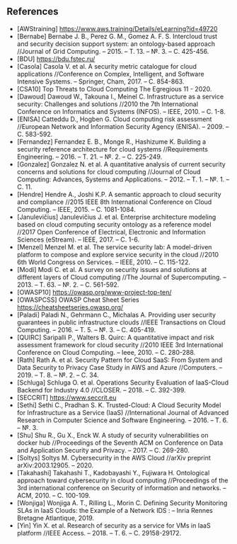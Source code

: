 
## References

* [AWStraining] https://www.aws.training/Details/eLearning?id=49720
* [Bernabe] Bernabe J. B., Perez G. M., Gomez A. F. S. Intercloud trust and security decision support system: an ontology-based approach //Journal of Grid Computing. – 2015. – Т. 13. – №. 3. – С. 425-456.
* [BDU] https://bdu.fstec.ru/
* [Casola] Casola V. et al. A security metric catalogue for cloud applications //Conference on Complex, Intelligent, and Software Intensive Systems. – Springer, Cham, 2017. – С. 854-863.
* [CSA10] Top Threats to Cloud Computing The Egregious 11 - 2020.
* [Dawoud] Dawoud W., Takouna I., Meinel C. Infrastructure as a service security: Challenges and solutions //2010 the 7th International Conference on Informatics and Systems (INFOS). – IEEE, 2010. – С. 1-8.
* [ENISA] Catteddu D., Hogben G. Cloud computing risk assessment //European Network and Information Security Agency (ENISA). – 2009. – С. 583-592.
* [Fernandez] Fernandez E. B., Monge R., Hashizume K. Building a security reference architecture for cloud systems //Requirements Engineering. – 2016. – Т. 21. – №. 2. – С. 225-249.
* [Gonzalez] Gonzalez N. et al. A quantitative analysis of current security concerns and solutions for cloud computing //Journal of Cloud Computing: Advances, Systems and Applications. – 2012. – Т. 1. – №. 1. – С. 11.
* [Hendre] Hendre A., Joshi K.P. A semantic approach to cloud security and compliance //2015 IEEE 8th International Conference on Cloud Computing. – IEEE, 2015. – С. 1081-1084.
* [Janulevičius] Janulevičius J. et al. Enterprise architecture modeling based on cloud computing security ontology as a reference model //2017 Open Conference of Electrical, Electronic and Information Sciences (eStream). – IEEE, 2017. – С. 1-6.
* [Menzel] Menzel M. et al. The service security lab: A model-driven platform to compose and explore service security in the cloud //2010 6th World Congress on Services. – IEEE, 2010. – С. 115-122.
* [Modi] Modi C. et al. A survey on security issues and solutions at different layers of Cloud computing //The Journal of Supercomputing. – 2013. – Т. 63. – №. 2. – С. 561-592.
* [OWASP10] https://owasp.org/www-project-top-ten/
* [OWASPCSS] OWASP Cheat Sheet Series https://cheatsheetseries.owasp.org/
* [Paladi] Paladi N., Gehrmann C., Michalas A. Providing user security guarantees in public infrastructure clouds //IEEE Transactions on Cloud Computing. – 2016. – Т. 5. – №. 3. – С. 405-419.
* [QUIRC] Saripalli P., Walters B. Quirc: A quantitative impact and risk assessment framework for cloud security //2010 IEEE 3rd International Conference on Cloud Computing. – Ieee, 2010. – С. 280-288.
* [Rath] Rath A. et al. Security Pattern for Cloud SaaS: From System and Data Security to Privacy Case Study in AWS and Azure //Computers. – 2019. – Т. 8. – №. 2. – С. 34.
* [Schluga] Schluga O. et al. Operations Security Evaluation of IaaS-Cloud Backend for Industry 4.0 //CLOSER. – 2018. – С. 392-399.
* [SECCRIT] https://www.seccrit.eu
* [Sethi] Sethi C., Pradhan S. K. Trusted-Cloud: A Cloud Security Model for Infrastructure as a Service (IaaS) //International Journal of Advanced Research in Computer Science and Software Engineering. – 2016. – Т. 6. – №. 3.
* [Shu] Shu R., Gu X., Enck W. A study of security vulnerabilities on docker hub //Proceedings of the Seventh ACM on Conference on Data and Application Security and Privacy. – 2017. – С. 269-280.
* [Soltys] Soltys M. Cybersecurity in the AWS Cloud //arXiv preprint arXiv:2003.12905. – 2020.
* [Takahashi] Takahashi T., Kadobayashi Y., Fujiwara H. Ontological approach toward cybersecurity in cloud computing //Proceedings of the 3rd international conference on Security of information and networks. – ACM, 2010. – С. 100-109.
* [Wonjiga] Wonjiga A. T., Rilling L., Morin C. Defining Security Monitoring SLAs in IaaS Clouds: the Example of a Network IDS : – Inria Rennes Bretagne Atlantique, 2019.
* [Yin] Yin X. et al. Research of security as a service for VMs in IaaS platform //IEEE Access. – 2018. – Т. 6. – С. 29158-29172.
